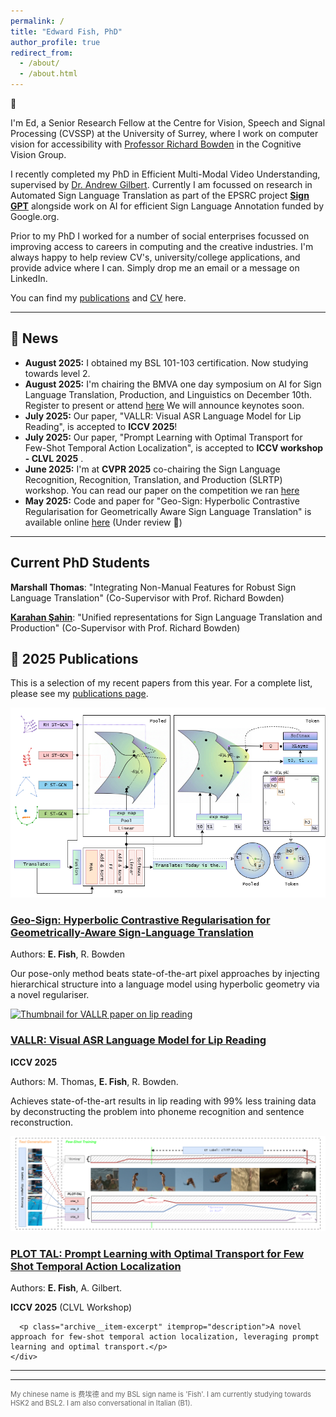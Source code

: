 ```yaml
---
permalink: /
title: "Edward Fish, PhD"
author_profile: true
redirect_from: 
  - /about/
  - /about.html
---
```


👋

I'm Ed, a Senior Research Fellow at the Centre for Vision, Speech and Signal Processing (CVSSP) at the University of Surrey, where I work on computer vision for accessibility with [Professor Richard Bowden](https://www.surrey.ac.uk/people/richard-bowden) in the Cognitive Vision Group.

I recently completed my PhD in Efficient Multi-Modal Video Understanding, supervised by [Dr. Andrew Gilbert](https://www.surrey.ac.uk/people/andrew-gilbert). Currently I am focussed on research in Automated Sign Language Translation as part of the EPSRC project [**Sign GPT**](https://www.bbc.co.uk/news/articles/c4g9rd4g8w2o) alongside work on AI for efficient Sign Language Annotation funded by Google.org.

Prior to my PhD I worked for a number of social enterprises focussed on improving access to careers in computing and the creative industries. I'm always happy to help review CV's, university/college applications, and provide advice where I can. Simply drop me an email or a message on LinkedIn. 

You can find my [publications](/publications/) and [CV](/cv/) here.

---

## 📢 News

* **August 2025:** I obtained my BSL 101-103 certification. Now studying towards level 2.
* **August 2025:** I'm chairing the BMVA one day symposium on AI for Sign Language Translation, Production, and Linguistics on December 10th. Register to present or attend [here](https://www.bmva.org/meetings/25-12-10-Sign.html) We will announce keynotes soon. 
* **July 2025:** Our paper, "VALLR: Visual ASR Language Model for Lip Reading", is accepted to **ICCV 2025**!
* **July 2025:** Our paper, "Prompt Learning with Optimal Transport for Few-Shot Temporal Action Localization", is accepted to **ICCV workshop - CLVL 2025** .
* **June 2025:** I'm at **CVPR 2025** co-chairing the Sign Language Recognition, Recognition, Translation, and Production (SLRTP) workshop. You can read our paper on the competition we ran [here](https://arxiv.org/abs/2508.06951)
* **May 2025:** Code and paper for "Geo-Sign: Hyperbolic Contrastive Regularisation for Geometrically Aware Sign Language Translation" is available online [here](https://github.com/ed-fish/geo-sign) (Under review 🤞)

---

## Current PhD Students

**Marshall Thomas**: "Integrating Non-Manual Features for Robust Sign Language Translation" (Co-Supervisor with Prof. Richard Bowden)

**[Karahan Şahin](https://github.com/karahan-sahin)**: "Unified representations for Sign Language Translation and Production" (Co-Supervisor with Prof. Richard Bowden)


## 📝 2025 Publications

This is a selection of my recent papers from this year. For a complete list, please see my [publications page](/publications/).

<div class="list__item">
  <article class="archive__item" itemscope itemtype="https://schema.org/CreativeWork">
    <div class="archive__item-thumb">
      <a href="/publications/2025-geo-sign"><img src="/images/geosign.png" alt="Thumbnail for Geo-Sign paper"></a>
    </div>
    <div class="archive__item-content">
      <h3 class="archive__item-title" itemprop="headline">
        <a href="/publications/2025-geo-sign">Geo-Sign: Hyperbolic Contrastive Regularisation for Geometrically-Aware Sign-Language Translation</a>
      </h3>
      <p class="archive__item-meta">Authors: <strong>E. Fish</strong>, R. Bowden</p>
      <p class="archive__item-excerpt" itemprop="description">Our pose-only method beats state-of-the-art pixel approaches by injecting hierarchical structure into a language model using hyperbolic geometry via a novel regulariser. </p>
    </div>
  </article>
</div>

<div class="list__item">
  <article class="archive__item" itemscope itemtype="https://schema.org/CreativeWork">
    <div class="archive__item-thumb">
      <a href="/publications/2025-vallr"><img src="/images/vallr.png" alt="Thumbnail for VALLR paper on lip reading"></a>
    </div>
    <div class="archive__item-content">
      <h3 class="archive__item-title" itemprop="headline">
        <a href="/publications/2025-vallr">VALLR: Visual ASR Language Model for Lip Reading</a>
      </h3>
      <p class="archive__item-meta"><strong>ICCV 2025</strong></p>
      <p class="archive__item-meta">Authors: M. Thomas, <strong>E. Fish</strong>, R. Bowden.</p>
      <p class="archive__item-excerpt" itemprop="description">Achieves state-of-the-art results in lip reading with 99% less training data by deconstructing the problem into phoneme recognition and sentence reconstruction.</p>
    </div>
  </article>
</div>

<div class="list__item">
  <article class="archive__item" itemscope itemtype="https://schema.org/CreativeWork">
    <div class="archive__item-thumb">
      <a href="/publications/2025-plot-tal"><img src="/images/plot-tal.png" alt="Thumbnail for PLOT TAL paper"></a>
    </div>
    <div class="archive__item-content">
      <h3 class="archive__item-title" itemprop="headline">
        <a href="/publications/2025-plot-tal">PLOT TAL: Prompt Learning with Optimal Transport for Few Shot Temporal Action Localization</a>
      </h3>
      <p class="archive__item-meta">Authors: <strong>E. Fish</strong>, A. Gilbert.</p>
        <p class="archive__item-meta"><strong>ICCV 2025</strong> (CLVL Workshop) </p>

      <p class="archive__item-excerpt" itemprop="description">A novel approach for few-shot temporal action localization, leveraging prompt learning and optimal transport.</p>
    </div>
  </article>
</div>

---


---

<p style="font-size: 0.8em; color: #666;">
  My chinese name is 费埃德 and my BSL sign name is 'Fish'. I am currently studying towards HSK2 and BSL2. I am also conversational in Italian (B1). 
</p>

